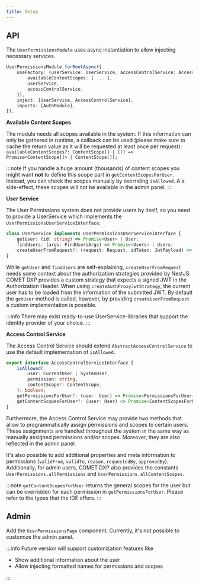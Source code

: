 ```yaml
---
title: Setup
---
```


## API

The `UserPermissionsModule` uses async instantiation to allow injecting necessary services.

```ts
UserPermissionsModule.forRootAsync({
    useFactory: (userService: UserService, accessControlService: AccessControlService) => ({
        availableContentScopes: [ ... ],
        userService,
        accessControlService,
    }),
    inject: [UserService, AccessControlService],
    imports: [AuthModule],
}),
```

**Available Content Scopes**

The module needs all scopes available in the system. If this information can only be gathered in runtime, a callback can be used (please make sure to cache the return value as it will be requested at least once per request): `availableContentScopes?: ContentScope[] | (() => Promise<ContentScope[]> | ContentScope[]);`

:::note
If you handle a huge amount (thousands) of content scopes you might want **not** to define this scope part in `getContentScopesForUser`. Instead, you can check the scopes manually by overriding `isAllowed`. A a side-effect, these scopes will not be available in the admin panel.
:::

**User Service**

The User Permissions system does not provide users by itself, so you need to provide a UserService which implements the `UserPermissionsUserServiceInterface`:

```ts
class UserService implements UserPermissionsUserServiceInterface {
    getUser: (id: string) => Promise<User> | User;
    findUsers: (args: FindUsersArgs) => Promise<Users> | Users;
    createUserFromRequest?: (request: Request, idToken: JwtPayload) => Promise<User> | User;
}
```

While `getUser` and `findUsers` are self-explaining, `createUserFromRequest` needs some context about the authorization strategies provided by NestJS. COMET DXP provides a custom strategy that expects a signed JWT in the Authorization Header. When using `createAuthProxyJwtStrategy`, the current user has to be loaded from the information of the submitted JWT. By default the `getUser` method is called, however, by providing `createUserFromRequest` a custom implementation is possible.

:::info
There may exist ready-to-use UserService-libraries that support the identity provider of your choice.
:::

**Access Control Service**

The Access Control Service should extend `AbstractAccessControlService` to use the default implementation of `isAllowed`.

```ts
export interface AccessControlServiceInterface {
    isAllowed(
        user: CurrentUser | SystemUser,
        permission: string,
        contentScope?: ContentScope,
    ): boolean;
    getPermissionsForUser?: (user: User) => Promise<PermissionsForUser> | PermissionsForUser;
    getContentScopesForUser?: (user: User) => Promise<ContentScopesForUser> | ContentScopesForUser;
}
```

Furthermore, the Access Control Service may provide two methods that allow to programmatically assign permissions and scopes to certain users. These assignments are handled throughout the system in the same way as manually assigned permissions and/or scopes. Moreover, they are also reflected in the admin panel.

It's also possible to add additional properties and meta information to permissions (`validFrom`, `validTo`, `reason`, `requestedBy`, `approvedBy`). Additionally, for admin users, COMET DXP also provides the constants `UserPermissions.allPermissions` and `UserPermissions.allContentScopes`.

:::note
`getContentScopesForUser` returns the general scopes for the user but can be overridden for each permission in `getPermissionsForUser`. Please refer to the types that the IDE offers.
:::

## Admin

Add the `UserPermissionsPage` component. Currently, it's not possible to customize the admin panel.

:::info
Future version will support customization features like

-   Show additional information about the user
-   Allow injecting formatted names for permissions and scopes

:::
